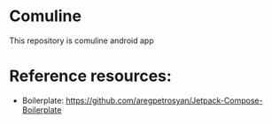 # Comuline

This repository is comuline android app

# Reference resources:

- Boilerplate: https://github.com/aregpetrosyan/Jetpack-Compose-Boilerplate
